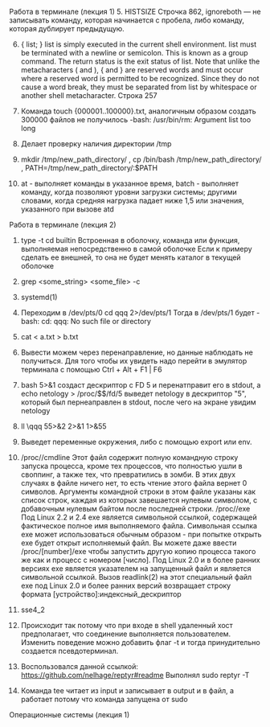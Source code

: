 Работа в терминале (лекция 1)
5. HISTSIZE Строчка 862, ignoreboth — не записывать команду, которая начинается с пробела, либо команду, которая дублирует предыдущую.

6. { list; }
              list is simply executed in the current shell environment.  list must be terminated with  a  newline  or
              semicolon.  This is known as a group command.  The return status is the exit status of list.  Note that
              unlike the metacharacters ( and ), { and } are reserved words and must occur where a reserved  word  is
              permitted  to be recognized.  Since they do not cause a word break, they must be separated from list by
              whitespace or another shell metacharacter.
 Строка 257
 
7. Команда touch {000001..100000}.txt, аналогичным образом создать 300000 файлов не получилось -bash: /usr/bin/rm: Argument list too long

8. Делает проверку наличия директории /tmp

9. mkdir /tmp/new_path_directory/ , cp /bin/bash /tmp/new_path_directory/ , PATH=/tmp/new_path_directory/:$PATH

10. at - выполняет команды в указанное время, batch - выполняет команду, когда позволяют уровни загрузки системы; другими словами, когда средняя нагрузка падает ниже 1,5  или значения, указанного при вызове atd

Работа в терминале (лекция 2)
1. type -t cd
builtin Встроенная в оболочку, команда или функция, выполняемая непосредственно в самой оболочке
Если к примеру сделать ее внешней, то она не будет менять каталог в текущей оболочке

2. grep <some_string> <some_file> -c

3. systemd(1)

4. Переходим в /dev/pts/0
cd qqq 2>/dev/pts/1
Тогда в /dev/pts/1 будет
-bash: cd: qqq: No such file or directory

5. cat < a.txt > b.txt

6. Вывести можем через перенаправление, но данные наблюдать не получиться. Для того чтобы их увидеть надо перейти в эмулятор терминала с помощью Ctrl + Alt + F1 | F6

7. bash 5>&1 создаст дескриптор c FD 5 и перенатправит его в stdout, а echo netology > /proc/$$/fd/5 выведет netology в дескриптор "5", который был пернеаправлен в stdout, после чего на экране увидим netology

8. ll \qqq 55>&2 2>&1 1>&55

9. Выведет переменные окружения, либо с помощью export или env.

10. /proc/<PID>/cmdline
  Этот файл содержит полную командную строку запуска процесса, кроме тех процессов, что полностью ушли в своппинг, а также тех, что превратились в зомби. В этих двух случаях в файле ничего нет, то есть чтение этого файла вернет 0 символов. Аргументы командной строки в этом файле указаны как список строк, каждая из которых завешается нулевым символом, с добавочным нулевым байтом после последней строки.
/proc/<PID>/exe
  Под Linux 2.2 и 2.4 exe является символьной ссылкой, содержащей фактическое полное имя выполняемого файла. Символьная ссылка exe может использоваться обычным образом - при попытке открыть exe будет открыт исполняемый файл. Вы можете даже ввести /proc/[number]/exe чтобы запустить другую копию процесса такого же как и процесс с номером [число].
Под Linux 2.0 и в более ранних версиях exe является указателем на запущенный файл и является символьной ссылкой. Вызов readlink(2) на этот специальный файл exe под Linux 2.0 и более ранних версий возвращает строку формата [устройство]:индексный_дескриптор

11. sse4_2
  
12. Происходит так потому что при входе в shell удаленный хост предполагает, что соединение выполняется пользователем. Изменить поведение можно добавить флаг -t и тогда принудительно создается псевдотерминал.

13. Воспользовался данной ссылкой: https://github.com/nelhage/reptyr#readme  Выполнял sudo reptyr -T
  
14. Команда tee читает из input и записывает в output и в файл, а работает потому что команда запущена от sudo
  
Операционные системы (лекция 1)

